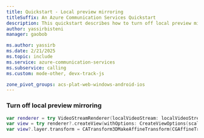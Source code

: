 ```yaml
---
title: Quickstart - Local preview mirroring
titleSuffix: An Azure Communication Services Quickstart
description: This quickstart describes how to turn off local preview mirroring
author: yassirbisteni
manager: gaobob

ms.author: yassirb
ms.date: 2/21/2025
ms.topic: include
ms.service: azure-communication-services
ms.subservice: calling
ms.custom: mode-other, devx-track-js

zone_pivot_groups: acs-plat-web-windows-android-ios
---
```


### Turn off local preview mirroring

````swift
var renderer = try VideoStreamRenderer(localVideoStream: localVideoStream)
var view = try renderer?.createView(withOptions: CreateViewOptions(scalingMode: scalingMode))
var view?.layer.transform = CATransform3DMakeAffineTransform(CGAffineTransformMakeScale(-1.0, 1.0))
````